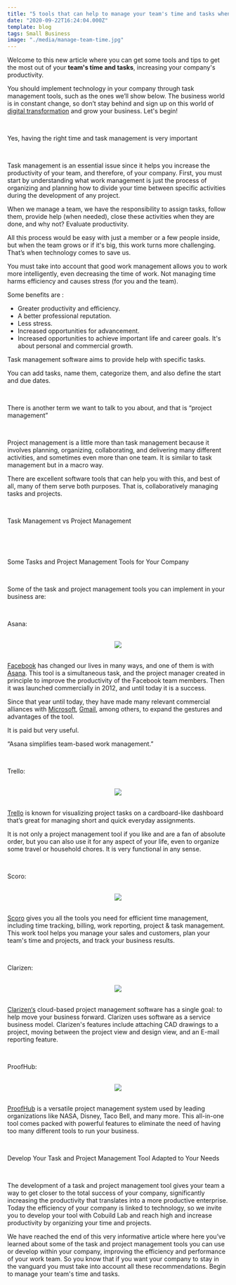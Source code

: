 ```yaml
---
title: "5 tools that can help to manage your team's time and tasks when you're starting a business"
date: "2020-09-22T16:24:04.000Z"
template: blog
tags: Small Business
image: "./media/manage-team-time.jpg"
---
```



Welcome to this new article where you can get some tools and tips to get the most out of your **team's time and tasks**, increasing your company's productivity. 

You should implement technology in your company through task management tools, such as the ones we’ll show below. The business world is in constant change, so don’t stay behind and sign up on this world of [digital transformation](https://cobuildlab.com/blog/what-is-digital-transformation-and-how-can-small-businesses-take-advantage-of-it-this-2020/) and grow your business.  Let's begin!

<Br>

<title-2>Yes, having the right time and task management is very important</title-2>

<Br>

Task management is an essential issue since it helps you increase the productivity of your team, and therefore, of your company. First, you must start by understanding what work management is just the process of organizing and planning how to divide your time between specific activities during the development of any project. 

When we manage a team, we have the responsibility to assign tasks, follow them, provide help (when needed), close these activities when they are done, and why not? Evaluate productivity. 

All this process would be easy with just a member or a few people inside, but when the team grows or if it's big, this work turns more challenging. That’s when technology comes to save us. 

You must take into account that good work management allows you to work more intelligently, even decreasing the time of work. Not managing time harms efficiency and causes stress (for you and the team).   

Some benefits are :
- Greater productivity and efficiency.
- A better professional reputation.
- Less stress.
- Increased opportunities for advancement.
- Increased opportunities to achieve important life and career goals. It's about personal and commercial growth.

Task management software aims to provide help with specific tasks. 

You can add tasks, name them, categorize them, and also define the start and due dates. 

<Br>

<title-3>There is another term we want to talk to you about, and that is “project management”</title-3>

<Br>

Project management is a little more than task management because it involves planning, organizing, collaborating, and delivering many different activities, and sometimes even more than one team. It is similar to task management but in a macro way. 

There are excellent software tools that can help you with this, and best of all, many of them serve both purposes. That is, collaboratively managing tasks and projects. 

<Br>

<title-3>Task Management vs Project Management</title-3>

<Br>

<youtube-video id="BZjS-3zZrrk"></youtube-video>

<Br>

<title-2>Some Tasks and Project Management Tools for Your Company</title-2>

<Br>

Some of the task and project management tools you can implement in your business are: 

<Br>

<title-3>Asana:</title-3>

<Br>

<center>
<img src="./media/asana.png">
</center>

<Br>

[Facebook](https://www.facebook.com/) has changed our lives in many ways, and one of them is with [Asana](https://asana.com/es). This tool is a simultaneous task, and the project manager created in principle to improve the productivity of the Facebook team members. Then it was launched commercially in 2012, and until today it is a success. 

Since that year until today, they have made many relevant commercial alliances with [Microsoft](https://www.microsoft.com/es-ve/), [Gmail](google.com), among others, to expand the gestures and advantages of the tool. 

It is paid but very useful. 

“Asana simplifies team-based work management.”

<Br>

<title-3>Trello:</title-3>

<Br>

<center>
<img src="./media/trello.jpg">
</center>

<Br>

[Trello](https://trello.com/) is known for visualizing project tasks on a cardboard-like dashboard that’s great for managing short and quick everyday assignments.

It is not only a project management tool if you like and are a fan of absolute order, but you can also use it for any aspect of your life, even to organize some travel or household chores. It is very functional in any sense. 

<Br>

<title-3>Scoro:</title-3>

<Br>

<center>
<img src="./media/scoro.png">
</center>

<Br>

[Scoro](https://www.scoro.com/) gives you all the tools you need for efficient time management, including time tracking, billing, work reporting, project & task management.  This work tool helps you manage your sales and customers, plan your team's time and projects, and track your business results. 

<Br>

<title-3>Clarizen:</title-3>

<Br>

<center>
<img src="./media/clarizen.jpg">
</center>

<Br>

[Clarizen‘s](https://www.clarizen.com/) cloud-based project management software has a single goal: to help move your business forward. Clarizen uses software as a service business model. Clarizen's features include attaching CAD drawings to a project, moving between the project view and design view, and an E-mail reporting feature. 

<Br>

<title-3>ProofHub:</title-3>

<Br>

<center>
<img src="./media/ProofHub.png">
</center>

<Br>

[ProofHub](https://www.proofhub.com/) is a versatile project management system used by leading organizations like NASA, Disney, Taco Bell, and many more. This all-in-one tool comes packed with powerful features to eliminate the need of having too many different tools to run your business. 

<Br>

<title-2>Develop Your Task and Project Management Tool Adapted to Your Needs</title-2>

<Br>

The development of a task and project management tool gives your team a way to get closer to the total success of your company, significantly increasing the productivity that translates into a more productive enterprise. Today the efficiency of your company is linked to technology, so we invite you to develop your tool with Cobuild Lab and reach high and increase productivity by organizing your time and projects.  

We have reached the end of this very informative article where here you’ve learned about some of the task and project management tools you can use or develop within your company, improving the efficiency and performance of your work team. So you know that if you want your company to stay in the vanguard you must take into account all these recommendations. Begin to manage your team's time and tasks. 
